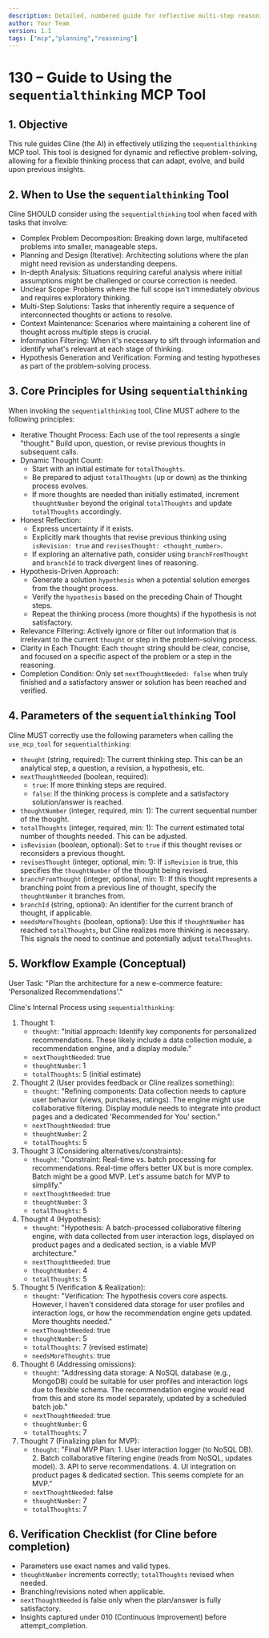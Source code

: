 ```yaml
---
description: Detailed, numbered guide for reflective multi-step reasoning using the sequentialthinking MCP tool.
author: Your Team
version: 1.1
tags: ["mcp","planning","reasoning"]
---
```


# 130 – Guide to Using the `sequentialthinking` MCP Tool

## 1. Objective
This rule guides Cline (the AI) in effectively utilizing the `sequentialthinking` MCP tool. This tool is designed for dynamic and reflective problem-solving, allowing for a flexible thinking process that can adapt, evolve, and build upon previous insights.

## 2. When to Use the `sequentialthinking` Tool
Cline SHOULD consider using the `sequentialthinking` tool when faced with tasks that involve:
*   Complex Problem Decomposition: Breaking down large, multifaceted problems into smaller, manageable steps.
*   Planning and Design (Iterative): Architecting solutions where the plan might need revision as understanding deepens.
*   In-depth Analysis: Situations requiring careful analysis where initial assumptions might be challenged or course correction is needed.
*   Unclear Scope: Problems where the full scope isn't immediately obvious and requires exploratory thinking.
*   Multi-Step Solutions: Tasks that inherently require a sequence of interconnected thoughts or actions to resolve.
*   Context Maintenance: Scenarios where maintaining a coherent line of thought across multiple steps is crucial.
*   Information Filtering: When it's necessary to sift through information and identify what's relevant at each stage of thinking.
*   Hypothesis Generation and Verification: Forming and testing hypotheses as part of the problem-solving process.

## 3. Core Principles for Using `sequentialthinking`
When invoking the `sequentialthinking` tool, Cline MUST adhere to the following principles:
*   Iterative Thought Process: Each use of the tool represents a single "thought." Build upon, question, or revise previous thoughts in subsequent calls.
*   Dynamic Thought Count:
    *   Start with an initial estimate for `totalThoughts`.
    *   Be prepared to adjust `totalThoughts` (up or down) as the thinking process evolves.
    *   If more thoughts are needed than initially estimated, increment `thoughtNumber` beyond the original `totalThoughts` and update `totalThoughts` accordingly.
*   Honest Reflection:
    *   Express uncertainty if it exists.
    *   Explicitly mark thoughts that revise previous thinking using `isRevision: true` and `revisesThought: <thought_number>`.
    *   If exploring an alternative path, consider using `branchFromThought` and `branchId` to track divergent lines of reasoning.
*   Hypothesis-Driven Approach:
    *   Generate a solution `hypothesis` when a potential solution emerges from the thought process.
    *   Verify the `hypothesis` based on the preceding Chain of Thought steps.
    *   Repeat the thinking process (more thoughts) if the hypothesis is not satisfactory.
*   Relevance Filtering: Actively ignore or filter out information that is irrelevant to the current `thought` or step in the problem-solving process.
*   Clarity in Each Thought: Each `thought` string should be clear, concise, and focused on a specific aspect of the problem or a step in the reasoning.
*   Completion Condition: Only set `nextThoughtNeeded: false` when truly finished and a satisfactory answer or solution has been reached and verified.

## 4. Parameters of the `sequentialthinking` Tool
Cline MUST correctly use the following parameters when calling the `use_mcp_tool` for `sequentialthinking`:
*   `thought` (string, required): The current thinking step. This can be an analytical step, a question, a revision, a hypothesis, etc.
*   `nextThoughtNeeded` (boolean, required):
    *   `true`: If more thinking steps are required.
    *   `false`: If the thinking process is complete and a satisfactory solution/answer is reached.
*   `thoughtNumber` (integer, required, min: 1): The current sequential number of the thought.
*   `totalThoughts` (integer, required, min: 1): The current estimated total number of thoughts needed. This can be adjusted.
*   `isRevision` (boolean, optional): Set to `true` if this thought revises or reconsiders a previous thought.
*   `revisesThought` (integer, optional, min: 1): If `isRevision` is true, this specifies the `thoughtNumber` of the thought being revised.
*   `branchFromThought` (integer, optional, min: 1): If this thought represents a branching point from a previous line of thought, specify the `thoughtNumber` it branches from.
*   `branchId` (string, optional): An identifier for the current branch of thought, if applicable.
*   `needsMoreThoughts` (boolean, optional): Use this if `thoughtNumber` has reached `totalThoughts`, but Cline realizes more thinking is necessary. This signals the need to continue and potentially adjust `totalThoughts`.

## 5. Workflow Example (Conceptual)
User Task: "Plan the architecture for a new e-commerce feature: 'Personalized Recommendations'."

Cline's Internal Process using `sequentialthinking`:
1. Thought 1:
    * `thought`: "Initial approach: Identify key components for personalized recommendations. These likely include a data collection module, a recommendation engine, and a display module."
    * `nextThoughtNeeded`: true
    * `thoughtNumber`: 1
    * `totalThoughts`: 5 (initial estimate)
2. Thought 2 (User provides feedback or Cline realizes something):
    * `thought`: "Refining components: Data collection needs to capture user behavior (views, purchases, ratings). The engine might use collaborative filtering. Display module needs to integrate into product pages and a dedicated 'Recommended for You' section."
    * `nextThoughtNeeded`: true
    * `thoughtNumber`: 2
    * `totalThoughts`: 5
3. Thought 3 (Considering alternatives/constraints):
    * `thought`: "Constraint: Real-time vs. batch processing for recommendations. Real-time offers better UX but is more complex. Batch might be a good MVP. Let's assume batch for MVP to simplify."
    * `nextThoughtNeeded`: true
    * `thoughtNumber`: 3
    * `totalThoughts`: 5
4. Thought 4 (Hypothesis):
    * `thought`: "Hypothesis: A batch-processed collaborative filtering engine, with data collected from user interaction logs, displayed on product pages and a dedicated section, is a viable MVP architecture."
    * `nextThoughtNeeded`: true
    * `thoughtNumber`: 4
    * `totalThoughts`: 5
5. Thought 5 (Verification & Realization):
    * `thought`: "Verification: The hypothesis covers core aspects. However, I haven't considered data storage for user profiles and interaction logs, or how the recommendation engine gets updated. More thoughts needed."
    * `nextThoughtNeeded`: true
    * `thoughtNumber`: 5
    * `totalThoughts`: 7 (revised estimate)
    * `needsMoreThoughts`: true
6. Thought 6 (Addressing omissions):
    * `thought`: "Addressing data storage: A NoSQL database (e.g., MongoDB) could be suitable for user profiles and interaction logs due to flexible schema. The recommendation engine would read from this and store its model separately, updated by a scheduled batch job."
    * `nextThoughtNeeded`: true
    * `thoughtNumber`: 6
    * `totalThoughts`: 7
7. Thought 7 (Finalizing plan for MVP):
    * `thought`: "Final MVP Plan: 1. User interaction logger (to NoSQL DB). 2. Batch collaborative filtering engine (reads from NoSQL, updates model). 3. API to serve recommendations. 4. UI integration on product pages & dedicated section. This seems complete for an MVP."
    * `nextThoughtNeeded`: false
    * `thoughtNumber`: 7
    * `totalThoughts`: 7

## 6. Verification Checklist (for Cline before completion)
- Parameters use exact names and valid types.
- `thoughtNumber` increments correctly; `totalThoughts` revised when needed.
- Branching/revisions noted when applicable.
- `nextThoughtNeeded` is false only when the plan/answer is fully satisfactory.
- Insights captured under 010 (Continuous Improvement) before attempt_completion.